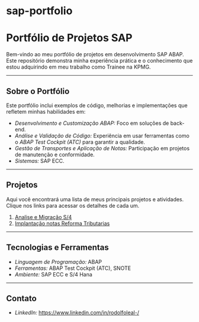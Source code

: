 # sap-portfolio

# Portfólio de Projetos SAP

Bem-vindo ao meu portfólio de projetos em desenvolvimento SAP ABAP. Este repositório demonstra minha experiência prática e o conhecimento que estou adquirindo em meu trabalho como Trainee na KPMG.

---

## Sobre o Portfólio

Este portfólio inclui exemplos de código, melhorias e implementações que refletem minhas habilidades em:

- *Desenvolvimento e Customização ABAP:* Foco em soluções de back-end.
- *Análise e Validação de Código:* Experiência em usar ferramentas como o *ABAP Test Cockpit (ATC)* para garantir a qualidade.
- *Gestão de Transportes e Aplicação de Notas:* Participação em projetos de manutenção e conformidade.
- *Sistemas:* SAP ECC.

---

## Projetos

Aqui você encontrará uma lista de meus principais projetos e atividades. Clique nos links para acessar os detalhes de cada um.

1.  [Analise e Migração S/4 ](https://github.com/rodleal2/sap-portfolio/tree/main/Projeto_Analise_ATC)
2.  [Implantação notas Reforma Tributarias](link-para-a-pasta-do-projeto-2)

---

## Tecnologias e Ferramentas

- *Linguagem de Programação:* ABAP
- *Ferramentas:* ABAP Test Cockpit (ATC), SNOTE
- *Ambiente:* SAP ECC e S/4 Hana

---

## Contato

- *LinkedIn:* https://www.linkedin.com/in/rodolfoleal-/
